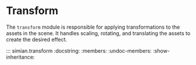# Transform

The `transform` module is responsible for applying transformations to the assets in the scene. It handles scaling, rotating, and translating the assets to create the desired effect.

::: simian.transform
    :docstring:
    :members:
    :undoc-members:
    :show-inheritance:
